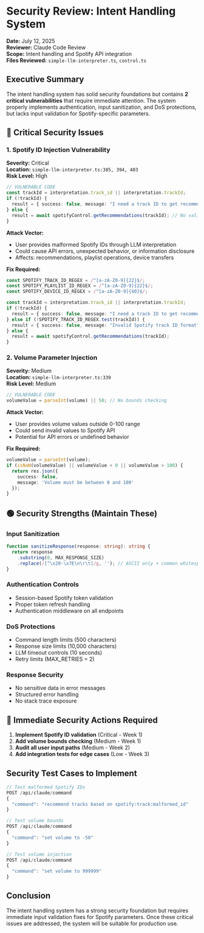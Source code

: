 # Security Review: Intent Handling System

**Date:** July 12, 2025  
**Reviewer:** Claude Code Review  
**Scope:** Intent handling and Spotify API integration  
**Files Reviewed:** `simple-llm-interpreter.ts`, `control.ts`

## Executive Summary

The intent handling system has solid security foundations but contains **2 critical vulnerabilities** that require immediate attention. The system properly implements authentication, input sanitization, and DoS protections, but lacks input validation for Spotify-specific parameters.

## 🔴 Critical Security Issues

### 1. Spotify ID Injection Vulnerability
**Severity:** Critical  
**Location:** `simple-llm-interpreter.ts:385, 394, 403`  
**Risk Level:** High

```typescript
// VULNERABLE CODE
const trackId = interpretation.track_id || interpretation.trackId;
if (!trackId) {
  result = { success: false, message: "I need a track ID to get recommendations" };
} else {
  result = await spotifyControl.getRecommendations(trackId); // No validation!
}
```

**Attack Vector:**
- User provides malformed Spotify IDs through LLM interpretation
- Could cause API errors, unexpected behavior, or information disclosure
- Affects: recommendations, playlist operations, device transfers

**Fix Required:**
```typescript
const SPOTIFY_TRACK_ID_REGEX = /^[a-zA-Z0-9]{22}$/;
const SPOTIFY_PLAYLIST_ID_REGEX = /^[a-zA-Z0-9]{22}$/;
const SPOTIFY_DEVICE_ID_REGEX = /^[a-zA-Z0-9]{40}$/;

const trackId = interpretation.track_id || interpretation.trackId;
if (!trackId) {
  result = { success: false, message: "I need a track ID to get recommendations" };
} else if (!SPOTIFY_TRACK_ID_REGEX.test(trackId)) {
  result = { success: false, message: "Invalid Spotify track ID format" };
} else {
  result = await spotifyControl.getRecommendations(trackId);
}
```

### 2. Volume Parameter Injection
**Severity:** Medium  
**Location:** `simple-llm-interpreter.ts:339`  
**Risk Level:** Medium

```typescript
// VULNERABLE CODE
volumeValue = parseInt(volume) || 50; // No bounds checking
```

**Attack Vector:**
- User provides volume values outside 0-100 range
- Could send invalid values to Spotify API
- Potential for API errors or undefined behavior

**Fix Required:**
```typescript
volumeValue = parseInt(volume);
if (isNaN(volumeValue) || volumeValue < 0 || volumeValue > 100) {
  return res.json({
    success: false,
    message: 'Volume must be between 0 and 100'
  });
}
```

## 🟢 Security Strengths (Maintain These)

### Input Sanitization
```typescript
function sanitizeResponse(response: string): string {
  return response
    .substring(0, MAX_RESPONSE_SIZE)
    .replace(/[^\x20-\x7E\n\r\t]/g, ''); // ASCII only + common whitespace
}
```

### Authentication Controls
- Session-based Spotify token validation
- Proper token refresh handling
- Authentication middleware on all endpoints

### DoS Protections
- Command length limits (500 characters)
- Response size limits (10,000 characters)
- LLM timeout controls (10 seconds)
- Retry limits (MAX_RETRIES = 2)

### Response Security
- No sensitive data in error messages
- Structured error handling
- No stack trace exposure

## 🔧 Immediate Security Actions Required

1. **Implement Spotify ID validation** (Critical - Week 1)
2. **Add volume bounds checking** (Medium - Week 1) 
3. **Audit all user input paths** (Medium - Week 2)
4. **Add integration tests for edge cases** (Low - Week 3)

## Security Test Cases to Implement

```typescript
// Test malformed Spotify IDs
POST /api/claude/command
{
  "command": "recommend tracks based on spotify:track:malformed_id"
}

// Test volume bounds
POST /api/claude/command  
{
  "command": "set volume to -50"
}

// Test volume injection
POST /api/claude/command
{
  "command": "set volume to 999999"
}
```

## Conclusion

The intent handling system has a strong security foundation but requires immediate input validation fixes for Spotify parameters. Once these critical issues are addressed, the system will be suitable for production use.